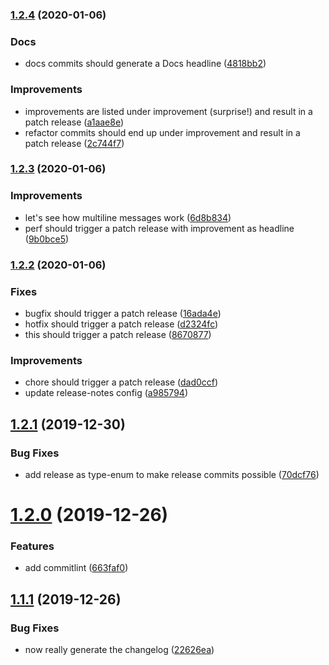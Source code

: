 ### [1.2.4](https://github.com/manuelbieh/semantic-release-playground/compare/v1.2.3...v1.2.4) (2020-01-06)


### Docs

* docs commits should generate a Docs headline ([4818bb2](https://github.com/manuelbieh/semantic-release-playground/commit/4818bb2a91e819a2beef3590749cadc34f761ba5))


### Improvements

* improvements are listed under improvement (surprise\!) and result in a patch release ([a1aae8e](https://github.com/manuelbieh/semantic-release-playground/commit/a1aae8e6fd652124df91eff1d13febc382d573d8))
* refactor commits should end up under improvement and result in a patch release ([2c744f7](https://github.com/manuelbieh/semantic-release-playground/commit/2c744f7c31240cd921598540b124e39423d4789a))

### [1.2.3](https://github.com/manuelbieh/semantic-release-playground/compare/v1.2.2...v1.2.3) (2020-01-06)


### Improvements

* let's see how multiline messages work ([6d8b834](https://github.com/manuelbieh/semantic-release-playground/commit/6d8b834125a15410ff72dd5016b302799c8ad7dd))
* perf should trigger a patch release with improvement as headline ([9b0bce5](https://github.com/manuelbieh/semantic-release-playground/commit/9b0bce5e70defcfb00218ea927292c14f967fcf7))

### [1.2.2](https://github.com/manuelbieh/semantic-release-playground/compare/v1.2.1...v1.2.2) (2020-01-06)


### Fixes

* bugfix should trigger a patch release ([16ada4e](https://github.com/manuelbieh/semantic-release-playground/commit/16ada4eabfeacb86d952513e668e4ec4a5ddeac3))
* hotfix should trigger a patch release ([d2324fc](https://github.com/manuelbieh/semantic-release-playground/commit/d2324fcf7ac4702abc98417fe396aa4cf013f838))
* this should trigger a patch release ([8670877](https://github.com/manuelbieh/semantic-release-playground/commit/867087761237a37435d3fdfec0f48229229aeca7))


### Improvements

* chore should trigger a patch release ([dad0ccf](https://github.com/manuelbieh/semantic-release-playground/commit/dad0ccfc6e6bd10afeb6d11a60d18cdcc0625d06))
* update release-notes config ([a985794](https://github.com/manuelbieh/semantic-release-playground/commit/a985794d57c00632cacdc758f09fb6987718e9ec))

## [1.2.1](https://github.com/manuelbieh/semrel/compare/v1.2.0...v1.2.1) (2019-12-30)

### Bug Fixes

-   add release as type-enum to make release commits possible ([70dcf76](https://github.com/manuelbieh/semrel/commit/70dcf760862e9dde15fb5c96a433f1a5d23e05a9))

# [1.2.0](https://github.com/manuelbieh/semrel/compare/v1.1.1...v1.2.0) (2019-12-26)

### Features

-   add commitlint ([663faf0](https://github.com/manuelbieh/semrel/commit/663faf039d39a833f2e64cdb8124ed116842268c))

## [1.1.1](https://github.com/manuelbieh/semrel/compare/v1.1.0...v1.1.1) (2019-12-26)

### Bug Fixes

-   now really generate the changelog ([22626ea](https://github.com/manuelbieh/semrel/commit/22626eaecbe650d3f59b9ac5ad3baaae2bbed0fb))
